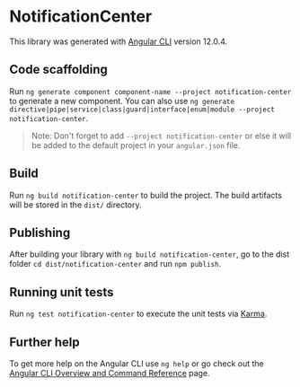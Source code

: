 # NotificationCenter

This library was generated with [Angular CLI](https://github.com/angular/angular-cli) version 12.0.4.

## Code scaffolding

Run `ng generate component component-name --project notification-center` to generate a new component. You can also use `ng generate directive|pipe|service|class|guard|interface|enum|module --project notification-center`.
> Note: Don't forget to add `--project notification-center` or else it will be added to the default project in your `angular.json` file. 

## Build

Run `ng build notification-center` to build the project. The build artifacts will be stored in the `dist/` directory.

## Publishing

After building your library with `ng build notification-center`, go to the dist folder `cd dist/notification-center` and run `npm publish`.

## Running unit tests

Run `ng test notification-center` to execute the unit tests via [Karma](https://karma-runner.github.io).

## Further help

To get more help on the Angular CLI use `ng help` or go check out the [Angular CLI Overview and Command Reference](https://angular.io/cli) page.
